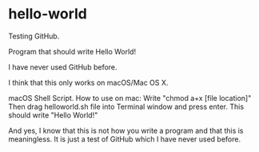 # hello-world
Testing GitHub.

Program that should write Hello World!

I have never used GitHub before.

I think that this only works on macOS/Mac OS X.

macOS Shell Script.
How to use on mac:
Write "chmod a+x [file location]"
Then drag helloworld.sh file into Terminal window and press enter.
This should write "Hello World!"

And yes, I know that this is not how you write a program and that this is meaningless. It is just a test of GitHub which I have never used before.
